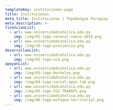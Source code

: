 ```yaml
---
templateKey: instituciones-page
title: Instituciones
meta_title: Instituciones | TopaDengue Paraguay
meta_description: >-
financianList:
  - url: www.universidadcatolica.edu.py
    img: /img/01-logo-conacyt-nuevo-2018.png
  - url: www.universidadcatolica.edu.py
    img: /img/10-logo-prociencia.png
desarrollanList: 
  - url: www.universidadcatolica.edu.py
    img: /img/02-logo-uca.png
apoyanList: 
  - url: www.universidadcatolica.edu.py
    img: /img/03-logo-berkeley.png
  - url: www.universidadcatolica.edu.py
    img: /img/04-logo-social-apps-lab.png
  - url: www.universidadcatolica.edu.py
    img: /img/05-logo-SSI-TRANSP1.png
  - url: www.universidadcatolica.edu.py
    img: /img/06-logo-enfoque-territorial.png
---
```


